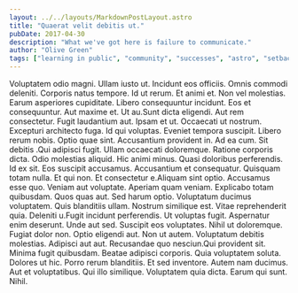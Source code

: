 ```yaml
---
layout: ../../layouts/MarkdownPostLayout.astro
title: "Quaerat velit debitis ut."
pubDate: 2017-04-30
description: "What we've got here is failure to communicate."
author: "Olive Green"
tags: ["learning in public", "community", "successes", "astro", "setbacks"]
---
```


Voluptatem odio magni. Ullam iusto ut. Incidunt eos officiis. Omnis commodi deleniti. Corporis natus tempore. Id ut rerum. Et animi et. Non vel molestias. Earum asperiores cupiditate. Libero consequuntur incidunt. Eos et consequuntur. Aut maxime et. Ut au.Sunt dicta eligendi. Aut rem consectetur. Fugit laudantium aut. Ipsam et ut. Occaecati ut nostrum. Excepturi architecto fuga. Id qui voluptas. Eveniet tempora suscipit. Libero rerum nobis. Optio quae sint. Accusantium provident in. Ad ea cum. Sit debitis .Qui adipisci fugit. Ullam occaecati doloremque. Ratione corporis dicta. Odio molestias aliquid. Hic animi minus. Quasi doloribus perferendis. Id ex sit. Eos suscipit accusamus. Accusantium et consequatur. Quisquam totam nulla. Et qui non. Et consectetur e.Aliquam sint optio. Accusamus esse quo. Veniam aut voluptate. Aperiam quam veniam. Explicabo totam quibusdam. Quos quas aut. Sed harum optio. Voluptatum ducimus voluptatem. Quis blanditiis ullam. Nostrum similique est. Vitae reprehenderit quia. Deleniti u.Fugit incidunt perferendis. Ut voluptas fugit. Aspernatur enim deserunt. Unde aut sed. Suscipit eos voluptates. Nihil ut doloremque. Fugiat dolor non. Optio eligendi aut. Non ut autem. Voluptatum debitis molestias. Adipisci aut aut. Recusandae quo nesciun.Qui provident sit. Minima fugit quibusdam. Beatae adipisci corporis. Quia voluptatem soluta. Dolores ut hic. Porro rerum blanditiis. Et sed inventore. Autem nam ducimus. Aut et voluptatibus. Qui illo similique. Voluptatem quia dicta. Earum qui sunt. Nihil.

